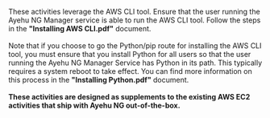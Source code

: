 These activities leverage the AWS CLI tool.  Ensure that the user running the Ayehu NG Manager service is able to run the AWS CLI tool.  Follow the steps in the <b>"Installing AWS CLI.pdf"</b> document.
<br><br>
Note that if you choose to go the Python/pip route for installing the AWS CLI tool, you must ensure that you install Python for all users so that the user running the Ayehu NG Manager Service has Python in its path.  This typically requires a system reboot to take effect.  You can find more information on this process in the <b>"Installing Python.pdf"</b> document.
<br><br>
<b>These activities are designed as supplements to the existing AWS EC2 activities that ship with Ayehu NG out-of-the-box.</b>
